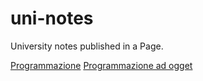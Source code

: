 # uni-notes
University notes published in a Page.

[Programmazione](Programmazione.md)
[Programmazione ad ogget](Programmazione_ad_oggetti.md)